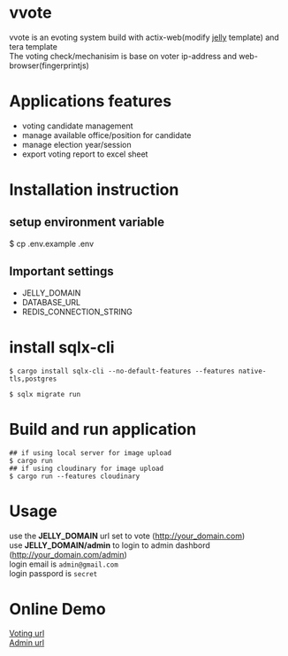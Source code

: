 # vvote
vvote is an evoting system build with actix-web(modify [jelly](https://github.com/secretkeysio/jelly-actix-web-starter) template) and tera template\
The voting check/mechanisim is base on voter ip-address and web-browser(fingerprintjs)

# Applications features
- voting candidate management
- manage available office/position for candidate
- manage election year/session
- export voting report to excel sheet

# Installation instruction

## setup environment variable
$ cp .env.example .env

## Important settings
- JELLY_DOMAIN
- DATABASE_URL
- REDIS_CONNECTION_STRING

# install sqlx-cli
```
$ cargo install sqlx-cli --no-default-features --features native-tls,postgres

$ sqlx migrate run
```

# Build and run application
```
## if using local server for image upload
$ cargo run
## if using cloudinary for image upload
$ cargo run --features cloudinary
```

# Usage
use the **JELLY_DOMAIN** url set to vote (http://your_domain.com)\
use **JELLY_DOMAIN/admin** to login to admin dashbord (http://your_domain.com/admin)\
login email is `admin@gmail.com`\
login passpord is `secret`

# Online Demo
[Voting url](https://vvote.onrender.com)\
[Admin url](https://vvote.onrender.com/admin)